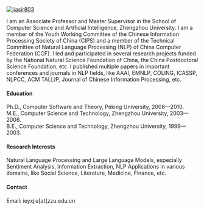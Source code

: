 

[![jiasir803](https://img.shields.io/badge/jiasir803-github-blue?logo=github)](https://github.com/jiasir803)

I am an Associate Professor and Master Supervisor in the School of Computer Science and Artificial Intelligence, Zhengzhou University. I am a member of the Youth Working Committee of the Chinese Information Processing Society of China (CIPS) and a member of the Technical Committee of Natural Language Processing (NLP) of China Computer Federation (CCF). I led and participated in several research projects funded by the National Natural Science Foundation of China, the China Postdoctoral Science Foundation, etc. I published multiple papers in important conferences and journals in NLP fields, like AAAI, EMNLP, COLING, ICASSP, NLPCC, ACM TALLIP, Journal of Chinese Information Processing, etc.


#### Education
Ph.D., Computer Software and Theory, Peking University, 2006—2010.\
M.E., Computer Science and Technology, Zhengzhou University, 2003—2006.\
B.E., Computer Science and Technology, Zhengzhou University, 1999—2003.

#### Research Interests
Natural Language Processing and Large Language Models, especially Sentiment Analysis, Information Extraction, NLP Applications in various domains, like Social Science, Literature, Medicine, Finance, etc.

#### Contact
Email: ieyxjia[at]zzu.edu.cn